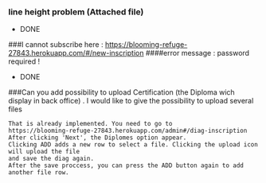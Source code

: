 

### line height problem (Attached file)
 - DONE
 
###I cannot subscribe here : https://blooming-refuge-27843.herokuapp.com/#/new-inscription
####error message : password required !
 - DONE

###Can you add possibility to upload Certification (the Diploma wich display in back office) . I would like to give the possibility to upload several files

    That is already implemented. You need to go to 
    https://blooming-refuge-27843.herokuapp.com/admin#/diag-inscription
    After clicking 'Next', the Diplomes option appear.
    Clicking ADD adds a new row to select a file. Clicking the upload icon will upload the file
    and save the diag again. 
    After the save proccess, you can press the ADD button again to add another file row.